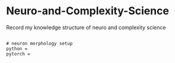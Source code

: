 # Neuro-and-Complexity-Science
Record my knowledge structure of neuro and complexity science
```

# neuron morphology setup
python = 
pytorch = 